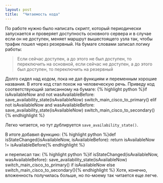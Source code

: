 ```yaml
---
layout: post
title:  "Читаемость кода"
---
```

По работе нужно было написать скрипт, который периодически запускается и проверяет доступность основного сервера и в случае если он не доступен, меняет маршрут вышестоящего узла так, чтобы трафик пошел через резервный.
На бумаге словами записал логику работы:
> Если сейчас доступен, а до этого не был доступен, то переключить на основной,
> если сейчас не доступен, а до этого был доступен, то переключить на резервный

Долго сидел над кодом, пока не дал функциям и переменным хорошие названия.
В итоге код стал похож на человеческую речь. Приведу код соответствующий записанному на бумаге:
{% highlight python %}if isAvailableNow and not wasAvailableBefore:
    save_availability_state(isAvailableNow)
    switch_main_cisco_to_primary()
elif not isAvailableNow and wasAvailableBefore:
    save_availability_state(isAvailableNow)
    switch_main_cisco_to_secondary(){% endhighlight %}

Легко читается, но тут дублируется `save_availability_state()`.

В итоге добавил функцию:
{% highlight python %}def isStateChanged(isAvailableNow, isAvailableBefore):
    return isAvailableNow != isAvailableBefore{% endhighlight %}

и переписал так:
{% highlight python %}if isStateChanged(isAvailableNow, wasAvailableBefore):
    save_availability_state(isAvailableNow)
    switch_main_cisco_to_primary() if isAvailableNow else switch_main_cisco_to_secondary(){% endhighlight %}
Хотя, конечно, вложенность получилась больше, но по-моему так читается еще легче.
